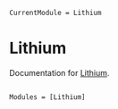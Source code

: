 ```@meta
CurrentModule = Lithium
```

# Lithium

Documentation for [Lithium](https://github.com/cpsylab/Lithium.jl).

```@index
```

```@autodocs
Modules = [Lithium]
```
